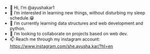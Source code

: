 - 👋 Hi, I’m @ayushakar1
- 👀 I’m interested in learning new things, without disturbing my sleep schedule.😁
- 🌱 I’m currently learning data structures and web development and python.
- 💞️ I’m looking to collaborate on projects based on web dev.
- 📫 Reach me through my instagram account: https://www.instagram.com/she.ayusha.kar/?hl=en 

<!---
ayushakar1/ayushakar1 is a ✨ special ✨ repository because its `README.md` (this file) appears on your GitHub profile.
You can click the Preview link to take a look at your changes.
--->
